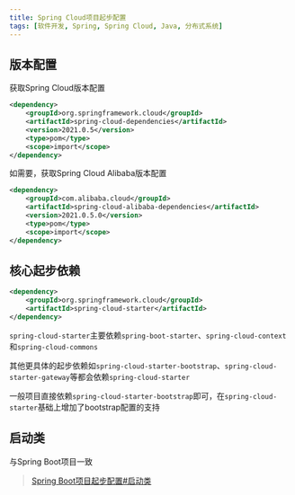 ```yaml
---
title: Spring Cloud项目起步配置
tags: [软件开发, Spring, Spring Cloud, Java, 分布式系统]
---
```


## 版本配置

获取Spring Cloud版本配置

```xml
<dependency>  
    <groupId>org.springframework.cloud</groupId>  
    <artifactId>spring-cloud-dependencies</artifactId>  
    <version>2021.0.5</version>  
    <type>pom</type>  
    <scope>import</scope>  
</dependency>  
```

如需要，获取Spring Cloud Alibaba版本配置

```xml
<dependency>  
    <groupId>com.alibaba.cloud</groupId>  
    <artifactId>spring-cloud-alibaba-dependencies</artifactId>  
    <version>2021.0.5.0</version>  
    <type>pom</type>  
    <scope>import</scope>  
</dependency>
```

## 核心起步依赖

```xml
<dependency>
    <groupId>org.springframework.cloud</groupId>
    <artifactId>spring-cloud-starter</artifactId>
</dependency>
```

`spring-cloud-starter`主要依赖`spring-boot-starter`、`spring-cloud-context`和`spring-cloud-commons`

其他更具体的起步依赖如`spring-cloud-starter-bootstrap`、`spring-cloud-starter-gateway`等都会依赖`spring-cloud-starter`

一般项目直接依赖`spring-cloud-starter-bootstrap`即可，在`spring-cloud-starter`基础上增加了bootstrap配置的支持

## 启动类

与Spring Boot项目一致

> [Spring Boot项目起步配置#启动类](https://blog.oliverclio.com/2018/01/18/Spring-Boot%E9%A1%B9%E7%9B%AE%E8%B5%B7%E6%AD%A5%E9%85%8D%E7%BD%AE.html#%E5%90%AF%E5%8A%A8%E7%B1%BB)